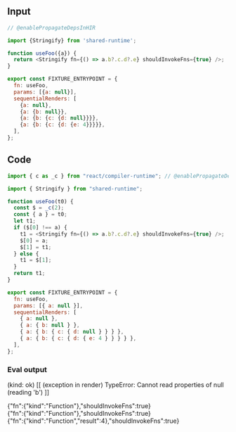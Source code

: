 
## Input

```javascript
// @enablePropagateDepsInHIR

import {Stringify} from 'shared-runtime';

function useFoo({a}) {
  return <Stringify fn={() => a.b?.c.d?.e} shouldInvokeFns={true} />;
}

export const FIXTURE_ENTRYPOINT = {
  fn: useFoo,
  params: [{a: null}],
  sequentialRenders: [
    {a: null},
    {a: {b: null}},
    {a: {b: {c: {d: null}}}},
    {a: {b: {c: {d: {e: 4}}}}},
  ],
};

```

## Code

```javascript
import { c as _c } from "react/compiler-runtime"; // @enablePropagateDepsInHIR

import { Stringify } from "shared-runtime";

function useFoo(t0) {
  const $ = _c(2);
  const { a } = t0;
  let t1;
  if ($[0] !== a) {
    t1 = <Stringify fn={() => a.b?.c.d?.e} shouldInvokeFns={true} />;
    $[0] = a;
    $[1] = t1;
  } else {
    t1 = $[1];
  }
  return t1;
}

export const FIXTURE_ENTRYPOINT = {
  fn: useFoo,
  params: [{ a: null }],
  sequentialRenders: [
    { a: null },
    { a: { b: null } },
    { a: { b: { c: { d: null } } } },
    { a: { b: { c: { d: { e: 4 } } } } },
  ],
};

```
      
### Eval output
(kind: ok) [[ (exception in render) TypeError: Cannot read properties of null (reading 'b') ]]
<div>{"fn":{"kind":"Function"},"shouldInvokeFns":true}</div>
<div>{"fn":{"kind":"Function"},"shouldInvokeFns":true}</div>
<div>{"fn":{"kind":"Function","result":4},"shouldInvokeFns":true}</div>
